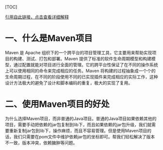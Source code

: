 [TOC]

[引用自此链接，点击查看详细解释](https://www.jianshu.com/p/ad32af2751cf)

# 一、什么是Maven项目

Maven 是 Apache 组织下的一个跨平台的项目管理工具，它主要用来帮助实现项目的构建、测试、打包和部署。Maven 提供了标准的软件生命周期模型和构建模型，通过配置就能对项目进行全面的管理。它的跨平台性保证了在不同的操作系统上可以使用相同的命令来完成相应的任务。Maven 将构建的过程抽象成一个个的生命周期过程，在不同的阶段使用不同的已实现插件来完成相应的实际工作，这种设计方法极大的避免了设计和脚本编码的重复，极大的实现了复用。

# 二、使用Maven项目的好处

为什么选择Maven项目，而非普通的Java项目。普通的Java项目如果依赖其他的项目，需要手动把依赖的jar包复制到lib下，而且如果依赖的jar包升级，我们就需要重新复制jar包到lib下，操作麻烦，而且不容易管理。但是使用Maven项目的话，我们只需要在pom文件中维护依赖jar包的坐标即可。帮我们轻松解决了版本不一致，版本冲突，依赖臃肿等问题。